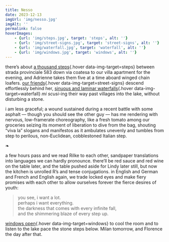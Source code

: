 ```yaml
---
title: Nesso
date: 2023-12-13
imgUrl: 'img/nesso.jpg'
imgAlt: ''
permalink: false
hoverImages: 
    - {url: 'img/steps.jpg', target: 'steps', alt: ''}
    - {url: 'img/street-signs.jpg', target: 'street-signs', alt: ''}
    - {url: 'img/waterfall.jpg', target: 'waterfall', alt: ''}
    - {url: 'img/windows.jpg', target: 'windows', alt: ''}
---
```

there’s about [a thousand steps](){.hover data-img-target=steps} between strada provinciale 583 down via coatesa to our villa apartment for the evening, and Adrienne takes them five at a time aboard winged chain loafers. [our friends](){.hover data-img-target=street-signs} descend effortlessly behind her, [sinuous and laminar waterfalls](){.hover data-img-target=waterfall} *mi scusi*-ing their way past villages into the lake, without disturbing a stone.

i am less graceful; a wound sustained during a recent battle with some asphalt — though you should see the other guy — has me rendering with nervous, low-framerate choreography, like a fresh tomato among our groceries seizing its moment of liberation to dive from the bag, shouting “viva la” slogans and manifestos as it ambulates unevenly and tumbles from step to perilous, non-Euclidean, cobblestoned Italian step.

❧

a few hours pass and we read Rilke to each other, sandpaper translations into languages we can hardly pronounce. there’ll be red sauce and red wine on the table later, and the table pushed aside for Lindy later still, but now the kitchen is unrolled R’s and tense conjugations. in English and German and French and English again, we trade locked eyes and make fiery promises with each other to allow ourselves forever the fierce desires of youth:

> you see, i want a lot.  
> perhaps i want everything.  
> the darkness that comes with every infinite fall,  
> and the shimmering blaze of every step up.

[windows open](){.hover data-img-target=windows} to cool the room and to listen to the lake pace the stone steps below. Milan tomorrow, and Florence the day after that.